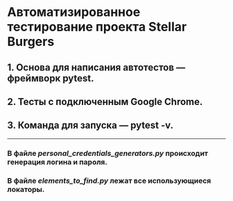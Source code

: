 # Автоматизированное тестирование проекта Stellar Burgers

## 1. Основа для написания автотестов — фреймворк pytest.
## 2. Тесты с подключенным Google Chrome.
## 3. Команда для запуска — pytest -v.

___
### В файле _personal_credentials_generators.py_ происходит генерация логина и пароля.

### В файле _elements_to_find.py_ лежат все использующиеся локаторы.

